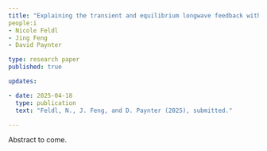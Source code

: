 ```yaml
---
title: "Explaining the transient and equilibrium longwave feedback with moist adiabatic theory and its deviations"
people:i
- Nicole Feldl
- Jing Feng 
- David Paynter

type: research paper
published: true

updates:

- date: 2025-04-18
  type: publication
  text: "Feldl, N., J. Feng, and D. Paynter (2025), submitted."

---
```


Abstract to come.
